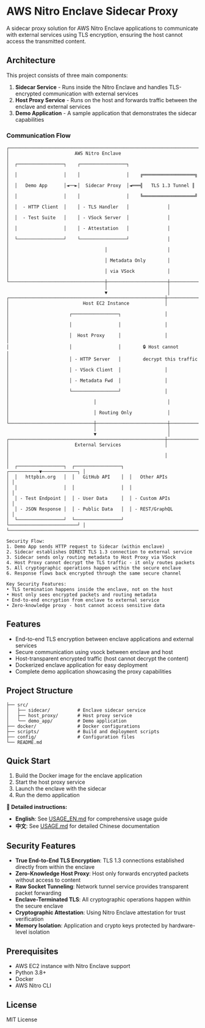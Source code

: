 # AWS Nitro Enclave Sidecar Proxy

A sidecar proxy solution for AWS Nitro Enclave applications to communicate with external services using TLS encryption, ensuring the host cannot access the transmitted content.

## Architecture

This project consists of three main components:

1. **Sidecar Service** - Runs inside the Nitro Enclave and handles TLS-encrypted communication with external services
2. **Host Proxy Service** - Runs on the host and forwards traffic between the enclave and external services
3. **Demo Application** - A sample application that demonstrates the sidecar capabilities

### Communication Flow

```
┌─────────────────────────────────────────────────────────────────────────┐
│                        AWS Nitro Enclave                                 │
│  ┌─────────────────┐    ┌─────────────────┐                             │
│  │                 │    │                 │    ╔═══════════════════╗    │
│  │   Demo App      │◄──►│  Sidecar Proxy  │◄═══╣   TLS 1.3 Tunnel ║    │
│  │                 │    │                 │    ╚═══════════════════╝    │
│  │  - HTTP Client  │    │ - TLS Handler   │              │              │
│  │  - Test Suite   │    │ - VSock Server  │              │              │
│  │                 │    │ - Attestation   │              │              │
│  └─────────────────┘    └─────────────────┘              │              │
│                                   │                      │              │
│                                   │ Metadata Only        │              │
│                                   │ via VSock            │              │
└───────────────────────────────────┼──────────────────────┼──────────────┘
                                    │                      │
                                    ▼                      │
┌─────────────────────────────────────────────────────────┼──────────────┐
│                           Host EC2 Instance             │              │
│                      ┌─────────────────┐                │              │
│                      │                 │                │              │
│                      │  Host Proxy     │                │              │
│                      │                 │        🔒 Host cannot         │
│                      │ - HTTP Server   │        decrypt this traffic   │
│                      │ - VSock Client  │                │              │
│                      │ - Metadata Fwd  │                │              │
│                      └─────────────────┘                │              │
│                               │                          │              │
│                               │ Routing Only             │              │
└───────────────────────────────┼──────────────────────────┼──────────────┘
                                │                          │
                                ▼                          │
┌─────────────────────────────────────────────────────────┼──────────────┐
│                        External Services                │              │
│                                                         │              │
│  ┌─────────────────┐  ┌─────────────────┐  ┌───────────▼─────────────┐ │
│  │   httpbin.org   │  │   GitHub API    │  │   Other APIs            │ │
│  │                 │  │                 │  │                         │ │
│  │ - Test Endpoint │  │ - User Data     │  │ - Custom APIs          │ │
│  │ - JSON Response │  │ - Public Data   │  │ - REST/GraphQL         │ │
│  └─────────────────┘  └─────────────────┘  └─────────────────────────┘ │
└─────────────────────────────────────────────────────────────────────────┘

Security Flow:
1. Demo App sends HTTP request to Sidecar (within enclave)
2. Sidecar establishes DIRECT TLS 1.3 connection to external service
3. Sidecar sends only routing metadata to Host Proxy via VSock  
4. Host Proxy cannot decrypt the TLS traffic - it only routes packets
5. All cryptographic operations happen within the secure enclave
6. Response flows back encrypted through the same secure channel

Key Security Features:
• TLS termination happens inside the enclave, not on the host
• Host only sees encrypted packets and routing metadata  
• End-to-end encryption from enclave to external service
• Zero-knowledge proxy - host cannot access sensitive data
```

## Features

- End-to-end TLS encryption between enclave applications and external services
- Secure communication using vsock between enclave and host
- Host-transparent encrypted traffic (host cannot decrypt the content)
- Dockerized enclave application for easy deployment
- Complete demo application showcasing the proxy capabilities

## Project Structure

```
├── src/
│   ├── sidecar/          # Enclave sidecar service
│   ├── host_proxy/       # Host proxy service
│   └── demo_app/         # Demo application
├── docker/               # Docker configurations
├── scripts/              # Build and deployment scripts
├── config/               # Configuration files
└── README.md
```

## Quick Start

1. Build the Docker image for the enclave application
2. Start the host proxy service
3. Launch the enclave with the sidecar
4. Run the demo application

**📖 Detailed instructions:**
- **English**: See [USAGE_EN.md](USAGE_EN.md) for comprehensive usage guide
- **中文**: See [USAGE.md](USAGE.md) for detailed Chinese documentation

## Security Features

- **True End-to-End TLS Encryption**: TLS 1.3 connections established directly from within the enclave
- **Zero-Knowledge Host Proxy**: Host only forwards encrypted packets without access to content
- **Raw Socket Tunneling**: Network tunnel service provides transparent packet forwarding
- **Enclave-Terminated TLS**: All cryptographic operations happen within the secure enclave
- **Cryptographic Attestation**: Using Nitro Enclave attestation for trust verification
- **Memory Isolation**: Application and crypto keys protected by hardware-level isolation

## Prerequisites

- AWS EC2 instance with Nitro Enclave support
- Python 3.8+
- Docker
- AWS Nitro CLI

## License

MIT License
